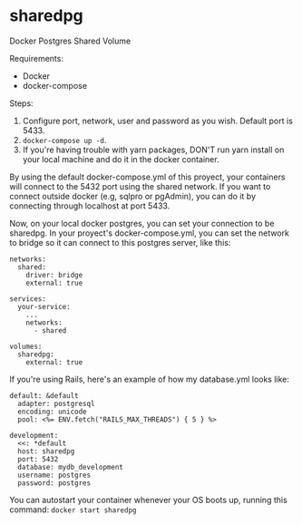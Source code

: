 # sharedpg
Docker Postgres Shared Volume

Requirements:
- Docker
- docker-compose

Steps:

1) Configure port, network, user and password as you wish. Default port is 5433.
2) `docker-compose up -d`.
3) If you're having trouble with yarn packages, DON'T run yarn install on your local machine and do it in the docker container.

By using the default docker-compose.yml of this proyect, your containers will connect to the 5432 port using the shared network.
If you want to connect outside docker (e.g, sqlpro or pgAdmin), you can do it by connecting through localhost at port 5433.

Now, on your local docker postgres, you can set your connection to be sharedpg. In your proyect's docker-compose.yml, you can set the network to bridge so it can connect to this postgres server, like this:

```
networks:
  shared:
    driver: bridge
    external: true

services:
  your-service:
    ...
    networks:
      - shared

volumes:
  sharedpg:
    external: true
```

If you're using Rails, here's an example of how my database.yml looks like:

```
default: &default
  adapter: postgresql
  encoding: unicode
  pool: <%= ENV.fetch("RAILS_MAX_THREADS") { 5 } %>

development:
  <<: *default
  host: sharedpg
  port: 5432
  database: mydb_development
  username: postgres
  password: postgres
```

You can autostart your container whenever your OS boots up, running this command:
`docker start sharedpg`
